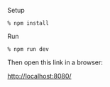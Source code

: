Setup

`% npm install`

Run

`% npm run dev`

Then open this link in a browser:

<http://localhost:8080/>
